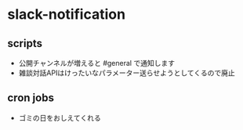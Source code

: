 # slack-notification

## scripts

* 公開チャンネルが増えると #general で通知します
* 雑談対話APIはけったいなパラメーター送らせようとしてくるので廃止

## cron jobs

* ゴミの日をおしえてくれる
